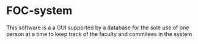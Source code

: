 FOC-system
==========

This software is a a GUI supported by a database for the sole use of one person at a time to keep track of the faculty and commitees in the system